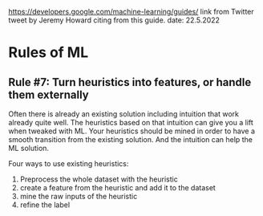https://developers.google.com/machine-learning/guides/
link from Twitter tweet by Jeremy Howard citing from this  guide.
date: 22.5.2022
# Rules of ML

## Rule #7: Turn heuristics into features, or handle them externally
Often there is already an existing solution including intuition that work already quite well. The heuristics based on that intuition can give you a lift when tweaked with ML. Your heuristics should be mined in order to have a smooth transition from the existing solution. And the intuition can help the ML solution.

Four ways to use existing heuristics:
1. Preprocess the whole dataset with the heuristic
2. create a feature from the heuristic and add it to the dataset
3. mine the raw inputs of the heuristic
4. refine the label
